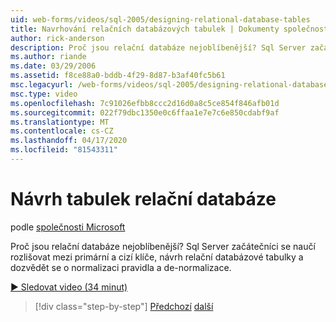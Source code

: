 ```yaml
---
uid: web-forms/videos/sql-2005/designing-relational-database-tables
title: Navrhování relačních databázových tabulek | Dokumenty společnosti Microsoft
author: rick-anderson
description: Proč jsou relační databáze nejoblíbenější? Sql Server začátečníci se naučí rozlišovat mezi primární a cizí klíče, design relační databáze ...
ms.author: riande
ms.date: 03/29/2006
ms.assetid: f8ce88a0-bddb-4f29-8d87-b3af40fc5b61
msc.legacyurl: /web-forms/videos/sql-2005/designing-relational-database-tables
msc.type: video
ms.openlocfilehash: 7c91026efbb8ccc2d16d0a8c5ce854f846afb01d
ms.sourcegitcommit: 022f79dbc1350e0c6ffaa1e7e7c6e850cdabf9af
ms.translationtype: MT
ms.contentlocale: cs-CZ
ms.lasthandoff: 04/17/2020
ms.locfileid: "81543311"
---
```

# <a name="designing-relational-database-tables"></a>Návrh tabulek relační databáze

podle [společnosti Microsoft](https://github.com/microsoft)

Proč jsou relační databáze nejoblíbenější? Sql Server začátečníci se naučí rozlišovat mezi primární a cizí klíče, návrh relační databázové tabulky a dozvědět se o normalizaci pravidla a de-normalizace.

[&#9654; Sledovat video (34 minut)](https://channel9.msdn.com/Blogs/ASP-NET-Site-Videos/designing-relational-database-tables)

> [!div class="step-by-step"]
> [Předchozí](more-about-column-data-types-and-other-properties.md)
> [další](manipulating-database-data.md)

